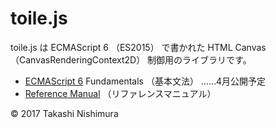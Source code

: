 # toile.js

toile.js は ECMAScript 6 （ES2015） で書かれた HTML Canvas （CanvasRenderingContext2D） 制御用のライブラリです。

* [ECMAScript 6](https://github.com/TakashiNishimura/HelloWorld/tree/master/ECMAScript6) Fundamentals （基本文法） ……4月公開予定
* [Reference Manual](https://github.com/TakashiNishimura/toile.js/blob/master/doc/reference.md) （リファレンスマニュアル）

© 2017 Takashi Nishimura
